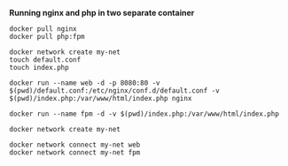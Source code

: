 **Running nginx and php in two separate container**  


`docker pull nginx`  
`docker pull php:fpm`  

`docker network create my-net`    
`touch default.conf`  
`touch index.php`


`docker run --name web -d -p 8080:80 -v $(pwd)/default.conf:/etc/nginx/conf.d/default.conf -v $(pwd)/index.php:/var/www/html/index.php nginx`  

`docker run --name fpm -d -v $(pwd)/index.php:/var/www/html/index.php`

`docker network create my-net`  

`docker network connect my-net web`    
`docker network connect my-net fpm`  
